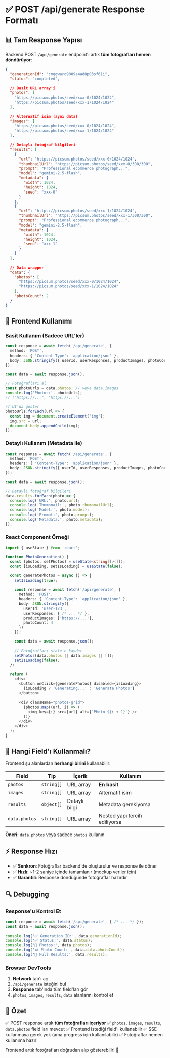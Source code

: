 # ✅ POST /api/generate Response Formatı

## 📊 Tam Response Yapısı

Backend POST `/api/generate` endpoint'i artık **tüm fotoğrafları hemen döndürüyor**:

```json
{
  "generationId": "cmggwaro9009a4ad8p03sf61i",
  "status": "completed",
  
  // Basit URL array'i
  "photos": [
    "https://picsum.photos/seed/xxx-0/1024/1024",
    "https://picsum.photos/seed/xxx-1/1024/1024"
  ],
  
  // Alternatif isim (aynı data)
  "images": [
    "https://picsum.photos/seed/xxx-0/1024/1024",
    "https://picsum.photos/seed/xxx-1/1024/1024"
  ],
  
  // Detaylı fotoğraf bilgileri
  "results": [
    {
      "url": "https://picsum.photos/seed/xxx-0/1024/1024",
      "thumbnailUrl": "https://picsum.photos/seed/xxx-0/300/300",
      "prompt": "Professional ecommerce photograph...",
      "model": "gemini-2.5-flash",
      "metadata": {
        "width": 1024,
        "height": 1024,
        "seed": "xxx-0"
      }
    },
    {
      "url": "https://picsum.photos/seed/xxx-1/1024/1024",
      "thumbnailUrl": "https://picsum.photos/seed/xxx-1/300/300",
      "prompt": "Professional ecommerce photograph...",
      "model": "gemini-2.5-flash",
      "metadata": {
        "width": 1024,
        "height": 1024,
        "seed": "xxx-1"
      }
    }
  ],
  
  // Data wrapper
  "data": {
    "photos": [
      "https://picsum.photos/seed/xxx-0/1024/1024",
      "https://picsum.photos/seed/xxx-1/1024/1024"
    ],
    "photoCount": 2
  }
}
```

## 🎯 Frontend Kullanımı

### Basit Kullanım (Sadece URL'ler)
```typescript
const response = await fetch('/api/generate', {
  method: 'POST',
  headers: { 'Content-Type': 'application/json' },
  body: JSON.stringify({ userId, userResponses, productImages, photoCount })
});

const data = await response.json();

// Fotoğrafları al
const photoUrls = data.photos; // veya data.images
console.log('Photos:', photoUrls);
// ["https://...", "https://..."]

// UI'da göster
photoUrls.forEach(url => {
  const img = document.createElement('img');
  img.src = url;
  document.body.appendChild(img);
});
```

### Detaylı Kullanım (Metadata ile)
```typescript
const response = await fetch('/api/generate', {
  method: 'POST',
  headers: { 'Content-Type': 'application/json' },
  body: JSON.stringify({ userId, userResponses, productImages, photoCount })
});

const data = await response.json();

// Detaylı fotoğraf bilgileri
data.results.forEach(photo => {
  console.log('URL:', photo.url);
  console.log('Thumbnail:', photo.thumbnailUrl);
  console.log('Model:', photo.model);
  console.log('Prompt:', photo.prompt);
  console.log('Metadata:', photo.metadata);
});
```

### React Component Örneği
```typescript
import { useState } from 'react';

function PhotoGeneration() {
  const [photos, setPhotos] = useState<string[]>([]);
  const [isLoading, setIsLoading] = useState(false);

  const generatePhotos = async () => {
    setIsLoading(true);
    
    const response = await fetch('/api/generate', {
      method: 'POST',
      headers: { 'Content-Type': 'application/json' },
      body: JSON.stringify({
        userId: 'user-123',
        userResponses: { /* ... */ },
        productImages: ['https://...'],
        photoCount: 4
      })
    });

    const data = await response.json();
    
    // Fotoğrafları state'e kaydet
    setPhotos(data.photos || data.images || []);
    setIsLoading(false);
  };

  return (
    <div>
      <button onClick={generatePhotos} disabled={isLoading}>
        {isLoading ? 'Generating...' : 'Generate Photos'}
      </button>
      
      <div className="photos-grid">
        {photos.map((url, i) => (
          <img key={i} src={url} alt={`Photo ${i + 1}`} />
        ))}
      </div>
    </div>
  );
}
```

## 🔄 Hangi Field'ı Kullanmalı?

Frontend şu alanlardan **herhangi birini** kullanabilir:

| Field | Tip | İçerik | Kullanım |
|-------|-----|--------|----------|
| `photos` | `string[]` | URL array | **En basit** |
| `images` | `string[]` | URL array | Alternatif isim |
| `results` | `object[]` | Detaylı bilgi | Metadata gerekiyorsa |
| `data.photos` | `string[]` | URL array | Nested yapı tercih ediliyorsa |

**Öneri:** `data.photos` veya sadece `photos` kullanın.

## ⚡ Response Hızı

- ✅ **Senkron**: Fotoğraflar backend'de oluşturulur ve response ile döner
- ✅ **Hızlı**: ~1-2 saniye içinde tamamlanır (mockup veriler için)
- ✅ **Garantili**: Response döndüğünde fotoğraflar hazırdır

## 🔍 Debugging

### Response'u Kontrol Et
```typescript
const response = await fetch('/api/generate', { /* ... */ });
const data = await response.json();

console.log('✅ Generation ID:', data.generationId);
console.log('✅ Status:', data.status);
console.log('📸 Photos:', data.photos);
console.log('📊 Photo Count:', data.data.photoCount);
console.log('🔎 Full Results:', data.results);
```

### Browser DevTools
1. **Network** tab'ı aç
2. `/api/generate` isteğini bul
3. **Response** tab'ında tüm field'ları gör
4. `photos`, `images`, `results`, `data` alanlarını kontrol et

## 📝 Özet

✅ POST response artık **tüm fotoğrafları içeriyor**
✅ `photos`, `images`, `results`, `data.photos` field'ları mevcut
✅ Frontend istediği field'ı kullanabilir
✅ SSE kullanmaya gerek yok (ama progress için kullanılabilir)
✅ Fotoğraflar hemen kullanıma hazır

Frontend artık fotoğrafları doğrudan alıp gösterebilir! 🎉
